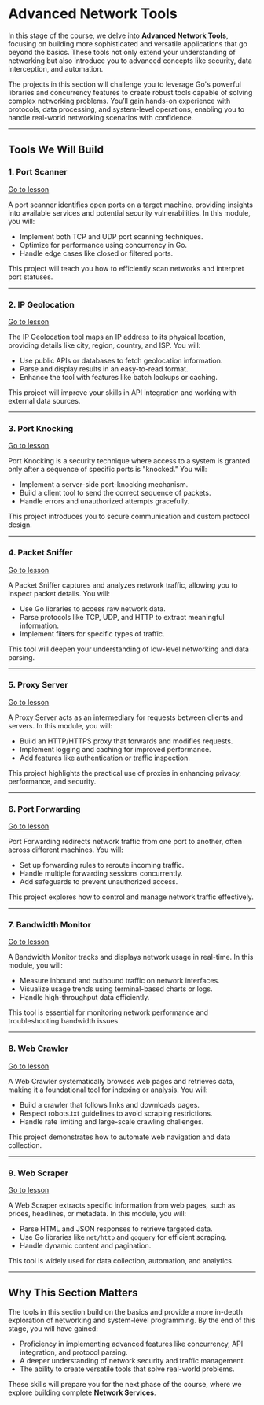 # Advanced Network Tools

In this stage of the course, we delve into **Advanced Network Tools**, focusing on building more sophisticated and versatile applications that go beyond the basics. These tools not only extend your understanding of networking but also introduce you to advanced concepts like security, data interception, and automation.

The projects in this section will challenge you to leverage Go's powerful libraries and concurrency features to create robust tools capable of solving complex networking problems. You’ll gain hands-on experience with protocols, data processing, and system-level operations, enabling you to handle real-world networking scenarios with confidence.

---

## Tools We Will Build

### 1. Port Scanner
[Go to lesson](Go-Tools-Port-Scanner.md)

A port scanner identifies open ports on a target machine, providing insights into available services and potential security vulnerabilities. In this module, you will:
- Implement both TCP and UDP port scanning techniques.
- Optimize for performance using concurrency in Go.
- Handle edge cases like closed or filtered ports.

This project will teach you how to efficiently scan networks and interpret port statuses.

---

### 2. IP Geolocation
[Go to lesson](Go-Tools-IP-Geolocation.md)

The IP Geolocation tool maps an IP address to its physical location, providing details like city, region, country, and ISP. You will:
- Use public APIs or databases to fetch geolocation information.
- Parse and display results in an easy-to-read format.
- Enhance the tool with features like batch lookups or caching.

This project will improve your skills in API integration and working with external data sources.

---

### 3. Port Knocking
[Go to lesson](Go-Tools-Port-Knocking.md)

Port Knocking is a security technique where access to a system is granted only after a sequence of specific ports is "knocked." You will:
- Implement a server-side port-knocking mechanism.
- Build a client tool to send the correct sequence of packets.
- Handle errors and unauthorized attempts gracefully.

This project introduces you to secure communication and custom protocol design.

---

### 4. Packet Sniffer
[Go to lesson](Go-Tools-Packet-Sniffer.md)

A Packet Sniffer captures and analyzes network traffic, allowing you to inspect packet details. You will:
- Use Go libraries to access raw network data.
- Parse protocols like TCP, UDP, and HTTP to extract meaningful information.
- Implement filters for specific types of traffic.

This tool will deepen your understanding of low-level networking and data parsing.

---

### 5. Proxy Server
[Go to lesson](Go-Tools-Proxy-Server.md)

A Proxy Server acts as an intermediary for requests between clients and servers. In this module, you will:
- Build an HTTP/HTTPS proxy that forwards and modifies requests.
- Implement logging and caching for improved performance.
- Add features like authentication or traffic inspection.

This project highlights the practical use of proxies in enhancing privacy, performance, and security.

---

### 6. Port Forwarding
[Go to lesson](Go-Tools-Port-Forwarding.md)

Port Forwarding redirects network traffic from one port to another, often across different machines. You will:
- Set up forwarding rules to reroute incoming traffic.
- Handle multiple forwarding sessions concurrently.
- Add safeguards to prevent unauthorized access.

This project explores how to control and manage network traffic effectively.

---

### 7. Bandwidth Monitor
[Go to lesson](Go-Tools-Bandwidth-Monitor.md)

A Bandwidth Monitor tracks and displays network usage in real-time. In this module, you will:
- Measure inbound and outbound traffic on network interfaces.
- Visualize usage trends using terminal-based charts or logs.
- Handle high-throughput data efficiently.

This tool is essential for monitoring network performance and troubleshooting bandwidth issues.

---

### 8. Web Crawler
[Go to lesson](Go-Tools-Web-Crawler.md)

A Web Crawler systematically browses web pages and retrieves data, making it a foundational tool for indexing or analysis. You will:
- Build a crawler that follows links and downloads pages.
- Respect robots.txt guidelines to avoid scraping restrictions.
- Handle rate limiting and large-scale crawling challenges.

This project demonstrates how to automate web navigation and data collection.

---

### 9. Web Scraper
[Go to lesson](Go-Tools-Web-Scraper.md)

A Web Scraper extracts specific information from web pages, such as prices, headlines, or metadata. In this module, you will:
- Parse HTML and JSON responses to retrieve targeted data.
- Use Go libraries like `net/http` and `goquery` for efficient scraping.
- Handle dynamic content and pagination.

This tool is widely used for data collection, automation, and analytics.

---

## Why This Section Matters

The tools in this section build on the basics and provide a more in-depth exploration of networking and system-level programming. By the end of this stage, you will have gained:
- Proficiency in implementing advanced features like concurrency, API integration, and protocol parsing.
- A deeper understanding of network security and traffic management.
- The ability to create versatile tools that solve real-world problems.

These skills will prepare you for the next phase of the course, where we explore building complete **Network Services**.